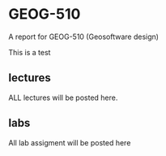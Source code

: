 # GEOG-510
A report for GEOG-510 (Geosoftware design)

  This is a test


## lectures

ALL lectures will be posted here.

## labs


All lab assigment will be posted here

